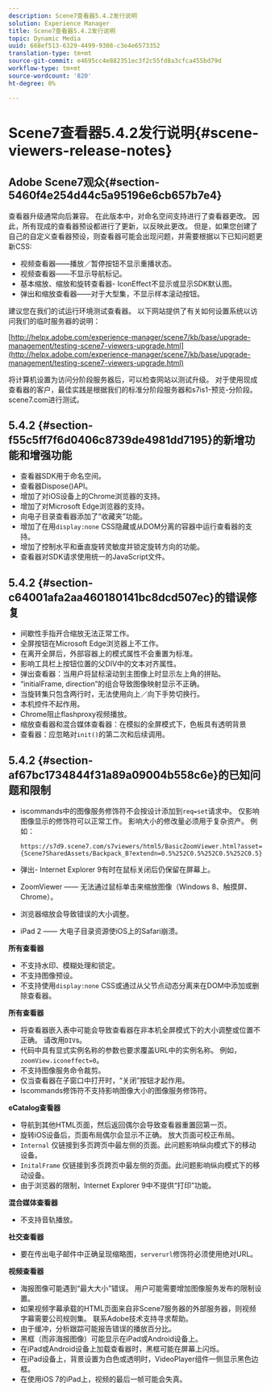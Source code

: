 ```yaml
---
description: Scene7查看器5.4.2发行说明
solution: Experience Manager
title: Scene7查看器5.4.2发行说明
topic: Dynamic Media
uuid: 668ef513-6329-4499-9308-c3e4e6573352
translation-type: tm+mt
source-git-commit: e4695cc4e882351ec3f2c55fd8a3cfca455bd79d
workflow-type: tm+mt
source-wordcount: '820'
ht-degree: 0%

---
```



# Scene7查看器5.4.2发行说明{#scene-viewers-release-notes}

## Adobe Scene7观众{#section-5460f4e254d44c5a95196e6cb657b7e4}

查看器升级通常向后兼容。 在此版本中，对命名空间支持进行了查看器更改。 因此，所有现成的查看器预设都进行了更新，以反映此更改。 但是，如果您创建了自己的自定义查看器预设，则查看器可能会出现问题，并需要根据以下已知问题更新CSS:

* 视频查看器——播放／暂停按钮不显示重播状态。
* 视频查看器——不显示导航标记。
* 基本缩放、缩放和旋转查看器- IconEffect不显示或显示SDK默认图。
* 弹出和缩放查看器——对于大型集，不显示样本滚动按钮。

建议您在我们的试运行环境测试查看器。 以下网站提供了有关如何设置系统以访问我们的临时服务器的说明：

[http://helpx.adobe.com/experience-manager/scene7/kb/base/upgrade-management/testing-scene7-viewers-upgrade.html](http://helpx.adobe.com/experience-manager/scene7/kb/base/upgrade-management/testing-scene7-viewers-upgrade.html)

将计算机设置为访问分阶段服务器后，可以检查网站以测试升级。 对于使用现成查看器的客户，最佳实践是根据我们的标准分阶段服务器和s7is1-预览-分阶段。scene7.com进行测试。

## 5.4.2 {#section-f55c5ff7f6d0406c8739de4981dd7195}的新增功能和增强功能

* 查看器SDK用于命名空间。
* 查看器Dispose()API。
* 增加了对iOS设备上的Chrome浏览器的支持。
* 增加了对Microsoft Edge浏览器的支持。
* 向电子目录查看器添加了“收藏夹”功能。
* 增加了在用`display:none` CSS隐藏或从DOM分离的容器中运行查看器的支持。
* 增加了控制水平和垂直旋转灵敏度并锁定旋转方向的功能。
* 查看器对SDK请求使用统一的JavaScript文件。

## 5.4.2 {#section-c64001afa2aa460180141bc8dcd507ec}的错误修复

* 间歇性手指开合缩放无法正常工作。
* 全屏按钮在Microsoft Edge浏览器上不工作。
* 在离开全屏后，外部容器上的模式属性不会重置为标准。
* 影响工具栏上按钮位置的父DIV中的文本对齐属性。
* 弹出查看器：当用户将鼠标滚动到主图像上时显示左上角的拼贴。
* “initialFrame, direction”的组合导致图像映射显示不正确。
* 当旋转集只包含两行时，无法使用向上／向下手势切换行。
* 本机控件不起作用。
* Chrome阻止flashproxy视频播放。
* 缩放查看器和混合媒体查看器：在模拟的全屏模式下，色板具有透明背景
* 查看器：应忽略对`init()`的第二次和后续调用。

## 5.4.2 {#section-af67bc1734844f31a89a09004b558c6e}的已知问题和限制

* iscommands中的图像服务修饰符不会按设计添加到`req=set`请求中。 仅影响图像显示的修饰符可以正常工作。 影响大小的修改量必须用于复杂资产。 例如：

   ```
   https://s7d9.scene7.com/s7viewers/html5/BasicZoomViewer.html?asset= {Scene7SharedAssets/Backpack_B?extendn=0.5%252C0.5%252C0.5%252C0.5}
   ```

* 弹出- Internet Explorer 9有时在鼠标关闭后仍保留在屏幕上。
* ZoomViewer —— 无法通过鼠标单击来缩放图像（Windows 8、触摸屏、Chrome）。
* 浏览器缩放会导致错误的大小调整。
* iPad 2 —— 大电子目录资源使iOS上的Safari崩溃。

**所有查看器**

* 不支持水印、模糊处理和锁定。
* 不支持图像预设。
* 不支持使用`display:none` CSS或通过从父节点动态分离来在DOM中添加或删除查看器。

**所有查看器**

* 将查看器嵌入表中可能会导致查看器在非本机全屏模式下的大小调整或位置不正确。 请改用`DIV`s。
* 代码中具有显式实例名称的参数也要求覆盖URL中的实例名称。 例如，`zoomView.iconeffect=0`。
* 不支持图像服务命令裁剪。
* 仅当查看器在子窗口中打开时，“关闭”按钮才起作用。
* Iscommands修饰符不支持影响图像大小的图像服务修饰符。

**eCatalog查看器**

* 导航到其他HTML页面，然后返回偶尔会导致查看器重置回第一页。
* 旋转iOS设备后，页面布局偶尔会显示不正确。 放大页面可校正布局。
* `Internal` 仅链接到多页跨页中最左侧的页面。此问题影响纵向模式下的移动设备。
* `InitalFrame` 仅链接到多页跨页中最左侧的页面。此问题影响纵向模式下的移动设备。
* 由于浏览器的限制，Internet Explorer 9中不提供“打印”功能。

**混合媒体查看器**

* 不支持音轨播放。

**社交查看器**

* 要在传出电子邮件中正确呈现缩略图，`serverurl`修饰符必须使用绝对URL。

**视频查看器**

* 海报图像可能遇到“最大大小”错误。 用户可能需要增加图像服务发布的限制设置。
* 如果视频字幕承载的HTML页面来自非Scene7服务器的外部服务器，则视频字幕需要公司规则集。 联系Adobe技术支持寻求帮助。
* 由于缓冲，分析跟踪可能报告错误的播放百分比。
* 黑框（而非海报图像）可能显示在iPad或Android设备上。
* 在iPad或Android设备上加载查看器时，黑框可能在屏幕上闪烁。
* 在iPad设备上，背景设置为白色或透明时，VideoPlayer组件一侧显示黑色边框。
* 在使用iOS 7的iPad上，视频的最后一帧可能会失真。

